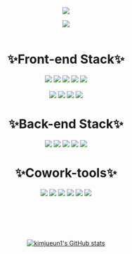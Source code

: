 <div align="center">
<img src="https://capsule-render.vercel.app/api?type=Waving&color=auto&height=200&section=header&text=Jueun Kim&fontSize=40" />

  <a href="https://hits.seeyoufarm.com"><img src="https://hits.seeyoufarm.com/api/count/incr/badge.svg?url=https%3A%2F%2Fgithub.com%2Fkimjueun1&count_bg=%23FFA4A4&title_bg=%23FFC9C9&icon=smugmug.svg&icon_color=%23FFFFFF&title=hits&edge_flat=false"/></a>
  <br></br>
  <h1>✨Front-end Stack✨</h1>
  <img src="https://img.shields.io/badge/React-61DAFB?style=flat-square&logo=React&logoColor=white"/>
      <img src="https://img.shields.io/badge/Yarn-2C8EBB?style=flat-square&logo=Yarn&logoColor=white"/>
    <img src="https://img.shields.io/badge/CSS3-1572B6?style=flat-square&logo=CSS3&logoColor=white"/>

  <img src="https://img.shields.io/badge/JavaScript-F7DF1E?style=flat-square&logo=JavaScript&logoColor=white"/>
    <img src="https://img.shields.io/badge/Prettier-F7B93E?style=flat-square&logo=Prettier&logoColor=white"/>
  <br></br>
    <img src="https://img.shields.io/badge/HTML-E34F26?style=flat-square&logo=HTML5&logoColor=white"/>  
  <img src="https://img.shields.io/badge/SCSS-E34F26?style=flat-square&logo=Sass&logoColor=white"/>  

  <img src="https://img.shields.io/badge/npm-CB3837?style=flat-square&logo=npm&logoColor=white"/>  
  <img src="https://img.shields.io/badge/styled_components-DB7093?style=flat-square&logo=styled-components&logoColor=white"/>

  <h1>✨Back-end Stack✨</h1>
  <img src="https://img.shields.io/badge/Spring-6DB33F?style=flat-square&logo=Spring&logoColor=white"/>  
  <img src="https://img.shields.io/badge/Spring_Boot-6DB33F?style=flat-square&logo=Spring Boot&logoColor=white"/>
  <img src="https://img.shields.io/badge/JPA-61DAFB?style=flat-square&logo=Spring Boot&logoColor=white"/>
  <img src="https://img.shields.io/badge/Mysql-4479A1?style=flat-square&logo=Mysql&logoColor=white"/>  
  <img src="https://img.shields.io/badge/phpMyAdmin-6C78AF?style=flat-square&logo=phpMyAdmin&logoColor=white"/>  
  <h1>✨Cowork-tools✨</h1>
  <img src="https://img.shields.io/badge/Git-F05032?style=flat-square&logo=Git&logoColor=white"/>  
    <img src="https://img.shields.io/badge/Postman-FF6C37?style=flat-square&logo=Postman&logoColor=white"/>  
  <img src="https://img.shields.io/badge/Figma-F24E1E?style=flat-square&logo=Figma&logoColor=white"/>  
  <img src="https://img.shields.io/badge/Github-181717?style=flat-square&logo=Github&logoColor=white"/>
  <img src="https://img.shields.io/badge/Notion-000000?style=flat-square&logo=Notion&logoColor=white"/>
  <img src="https://img.shields.io/badge/Slack-4A154B?style=flat-square&logo=Slack&logoColor=white"/>  

  <br></br><br></br>
  
  [![kimjueun1's GitHub stats](https://github-readme-stats.vercel.app/api?username=kimjueun1&show_icons=true&hide=stars&theme=vue)](https://github.com/kimjueun1)
</div>

